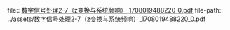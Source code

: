 file:: [数字信号处理2-7（z变换与系统频响）_1708019488220_0.pdf](../assets/数字信号处理2-7（z变换与系统频响）_1708019488220_0.pdf)
file-path:: ../assets/数字信号处理2-7（z变换与系统频响）_1708019488220_0.pdf
